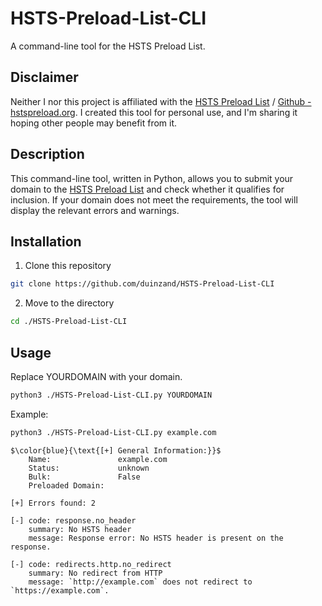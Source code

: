 # HSTS-Preload-List-CLI
A command-line tool for the HSTS Preload List.

## Disclaimer
Neither I nor this project is affiliated with the [HSTS Preload List](https://hstspreload.org/) / [Github - hstspreload.org](https://github.com/chromium/hstspreload.org). 
I created this tool for personal use, and I'm sharing it hoping other people may benefit from it.

## Description
This command-line tool, written in Python, allows you to submit your domain to the [HSTS Preload List](https://hstspreload.org/) and check whether it qualifies for inclusion. 
If your domain does not meet the requirements, the tool will display the relevant errors and warnings.

## Installation
1. Clone this repository
```bash
git clone https://github.com/duinzand/HSTS-Preload-List-CLI
```

2. Move to the directory
```bash
cd ./HSTS-Preload-List-CLI
```

## Usage
Replace YOURDOMAIN with your domain.
```bash
python3 ./HSTS-Preload-List-CLI.py YOURDOMAIN
```

Example: 
```bash
python3 ./HSTS-Preload-List-CLI.py example.com
```
```
$\color{blue}{\text{[+] General Information:}}$
    Name:               example.com
    Status:             unknown
    Bulk:               False
    Preloaded Domain:

[+] Errors found: 2

[-] code: response.no_header
    summary: No HSTS header
    message: Response error: No HSTS header is present on the response.

[-] code: redirects.http.no_redirect
    summary: No redirect from HTTP
    message: `http://example.com` does not redirect to `https://example.com`.
```
